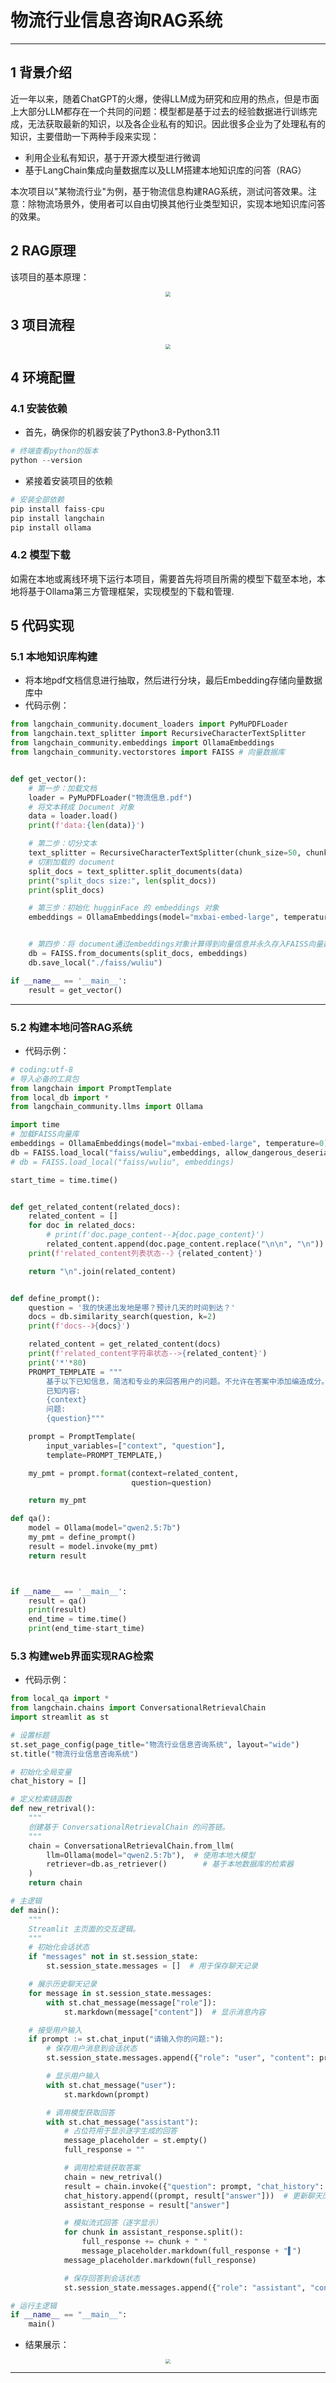 # 物流行业信息咨询RAG系统

------

## 1 背景介绍

近一年以来，随着ChatGPT的火爆，使得LLM成为研究和应用的热点，但是市面上大部分LLM都存在一个共同的问题：模型都是基于过去的经验数据进行训练完成，无法获取最新的知识，以及各企业私有的知识。因此很多企业为了处理私有的知识，主要借助一下两种手段来实现：

- 利用企业私有知识，基于开源大模型进行微调
- 基于LangChain集成向量数据库以及LLM搭建本地知识库的问答（RAG）

本次项目以"某物流行业"为例，基于物流信息构建RAG系统，测试问答效果。注意：除物流场景外，使用者可以自由切换其他行业类型知识，实现本地知识库问答的效果。

## 2 RAG原理

该项目的基本原理：

<div align=center><img src="./img/08.png" style="zoom:50%" ><img/></div>

## 3 项目流程

<div align=center><img src="./img/06.png" style="zoom:45%" ><img/></div>

## 4 环境配置

### 4.1 安装依赖

- 首先，确保你的机器安装了Python3.8-Python3.11

```python
# 终端查看python的版本
python --version
```

- 紧接着安装项目的依赖

```python
# 安装全部依赖
pip install faiss-cpu
pip install langchain
pip install ollama
```

### 4.2 模型下载

如需在本地或离线环境下运行本项目，需要首先将项目所需的模型下载至本地，本地将基于Ollama第三方管理框架，实现模型的下载和管理.

## 5 代码实现

### 5.1 本地知识库构建

- 将本地pdf文档信息进行抽取，然后进行分块，最后Embedding存储向量数据库中
- 代码示例：

```python
from langchain_community.document_loaders import PyMuPDFLoader
from langchain.text_splitter import RecursiveCharacterTextSplitter
from langchain_community.embeddings import OllamaEmbeddings
from langchain_community.vectorstores import FAISS # 向量数据库


def get_vector():
    # 第一步：加载文档
    loader = PyMuPDFLoader("物流信息.pdf")
    # 将文本转成 Document 对象
    data = loader.load()
    print(f'data:{len(data)}')

    # 第二步：切分文本
    text_splitter = RecursiveCharacterTextSplitter(chunk_size=50, chunk_overlap=20)
    # 切割加载的 document
    split_docs = text_splitter.split_documents(data)
    print("split_docs size:", len(split_docs))
    print(split_docs)

    # 第三步：初始化 hugginFace 的 embeddings 对象
    embeddings = OllamaEmbeddings(model="mxbai-embed-large", temperature=0)


    # 第四步：将 document通过embeddings对象计算得到向量信息并永久存入FAISS向量数据库，用于后续匹配查询
    db = FAISS.from_documents(split_docs, embeddings)
    db.save_local("./faiss/wuliu")

if __name__ == '__main__':
    result = get_vector()
```

------

### 5.2 构建本地问答RAG系统

- 代码示例：

```python
# coding:utf-8
# 导入必备的工具包
from langchain import PromptTemplate
from local_db import *
from langchain_community.llms import Ollama

import time
# 加载FAISS向量库
embeddings = OllamaEmbeddings(model="mxbai-embed-large", temperature=0)
db = FAISS.load_local("faiss/wuliu",embeddings, allow_dangerous_deserialization=True)
# db = FAISS.load_local("faiss/wuliu", embeddings)

start_time = time.time()


def get_related_content(related_docs):
    related_content = []
    for doc in related_docs:
        # print(f'doc.page_content--》{doc.page_content}')
        related_content.append(doc.page_content.replace("\n\n", "\n"))
    print(f'related_content列表状态--》{related_content}')

    return "\n".join(related_content)


def define_prompt():
    question = '我的快递出发地是哪？预计几天的时间到达？'
    docs = db.similarity_search(question, k=2)
    print(f'docs--》{docs}')

    related_content = get_related_content(docs)
    print(f'related_content字符串状态-->{related_content}')
    print('*'*80)
    PROMPT_TEMPLATE = """
        基于以下已知信息，简洁和专业的来回答用户的问题。不允许在答案中添加编造成分。
        已知内容:
        {context}
        问题:
        {question}"""

    prompt = PromptTemplate(
        input_variables=["context", "question"],
        template=PROMPT_TEMPLATE,)

    my_pmt = prompt.format(context=related_content,
                           question=question)

    return my_pmt

def qa():
    model = Ollama(model="qwen2.5:7b")
    my_pmt = define_prompt()
    result = model.invoke(my_pmt)
    return result



if __name__ == '__main__':
    result = qa()
    print(result)
    end_time = time.time()
    print(end_time-start_time)
```

### 5.3 构建web界面实现RAG检索

- 代码示例：

```python
from local_qa import *
from langchain.chains import ConversationalRetrievalChain
import streamlit as st

# 设置标题
st.set_page_config(page_title="物流行业信息咨询系统", layout="wide")
st.title("物流行业信息咨询系统")

# 初始化全局变量
chat_history = []

# 定义检索链函数
def new_retrival():
    """
    创建基于 ConversationalRetrievalChain 的问答链。
    """
    chain = ConversationalRetrievalChain.from_llm(
        llm=Ollama(model="qwen2.5:7b"),  # 使用本地大模型
        retriever=db.as_retriever()        # 基于本地数据库的检索器
    )
    return chain

# 主逻辑
def main():
    """
    Streamlit 主页面的交互逻辑。
    """
    # 初始化会话状态
    if "messages" not in st.session_state:
        st.session_state.messages = []  # 用于保存聊天记录

    # 展示历史聊天记录
    for message in st.session_state.messages:
        with st.chat_message(message["role"]):
            st.markdown(message["content"])  # 显示消息内容

    # 接受用户输入
    if prompt := st.chat_input("请输入你的问题:"):
        # 保存用户消息到会话状态
        st.session_state.messages.append({"role": "user", "content": prompt})

        # 显示用户输入
        with st.chat_message("user"):
            st.markdown(prompt)

        # 调用模型获取回答
        with st.chat_message("assistant"):
            # 占位符用于显示逐字生成的回答
            message_placeholder = st.empty()
            full_response = ""

            # 调用检索链获取答案
            chain = new_retrival()
            result = chain.invoke({"question": prompt, "chat_history": chat_history})
            chat_history.append((prompt, result["answer"]))  # 更新聊天历史
            assistant_response = result["answer"]

            # 模拟流式回答（逐字显示）
            for chunk in assistant_response.split():
                full_response += chunk + " "
                message_placeholder.markdown(full_response + "▌")
            message_placeholder.markdown(full_response)

            # 保存回答到会话状态
            st.session_state.messages.append({"role": "assistant", "content": full_response})

# 运行主逻辑
if __name__ == "__main__":
    main()

```

- 结果展示：

<div align=center><img src="./img/07.png" style="zoom:45%" ><img/></div>

------

